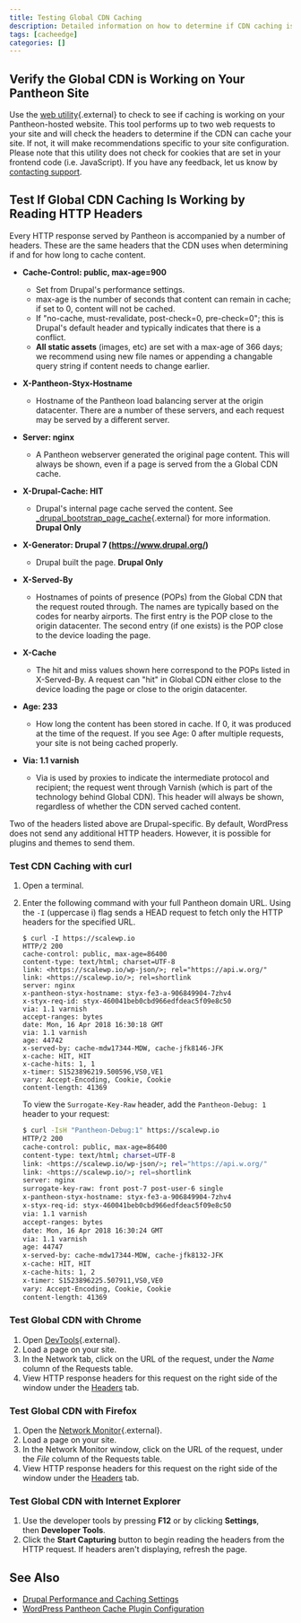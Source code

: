 ```yaml
---
title: Testing Global CDN Caching
description: Detailed information on how to determine if CDN caching is working on your site.
tags: [cacheedge]
categories: []
---
```

## Verify the Global CDN is Working on Your Pantheon Site

Use the [web utility](https://varnishcheck.pantheon.io/){.external} to check to see if caching is working on your Pantheon-hosted website. This tool performs up to two web requests to your site and will check the headers to determine if the CDN can cache your site. If not, it will make recommendations specific to your site configuration. Please note that this utility does not check for cookies that are set in your frontend code (i.e. JavaScript). If you have any feedback, let us know by [contacting support](/docs/support).

## Test If Global CDN Caching Is Working by Reading HTTP Headers

Every HTTP response served by Pantheon is accompanied by a number of headers. These are the same headers that the CDN uses when determining if and for how long to cache content.

- **Cache-Control: public, max-age=900**
  - Set from Drupal's performance settings.
  - max-age is the number of seconds that content can remain in cache; if set to 0, content will not be cached.
  - If "no-cache, must-revalidate, post-check=0, pre-check=0"; this is Drupal's default header and typically indicates that there is a conflict.
  - **All static assets** (images, etc) are set with a max-age of 366 days; we recommend using new file names or appending a changable query string if content needs to change earlier.

- **X-Pantheon-Styx-Hostname**
  - Hostname of the Pantheon load balancing server at the origin datacenter. There are a number of these servers, and each request may be served by a different server.

- **Server: nginx**
  - A Pantheon webserver generated the original page content. This will always be shown, even if a page is served from the a Global CDN cache.

- **X-Drupal-Cache: HIT**
  - Drupal's internal page cache served the content. See  [\_drupal\_bootstrap\_page\_cache](https://api.drupal.org/api/drupal/includes%21bootstrap.inc/function/_drupal_bootstrap_page_cache/7){.external} for more information.  **Drupal Only**

- **X-Generator: Drupal 7 (https://www.drupal.org/)**
  - Drupal built the page. **Drupal Only**

- **X-Served-By**
  - Hostnames of points of presence (POPs) from the Global CDN that the request routed through. The names are typically based on the codes for nearby airports. The first entry is the POP close to the origin datacenter. The second entry (if one exists) is the POP close to the device loading the page.

- **X-Cache**
  - The hit and miss values shown here correspond to the POPs listed in X-Served-By. A request can "hit" in Global CDN either close to the device loading the page or close to the origin datacenter.

- **Age: 233**
  - How long the content has been stored in cache. If 0, it was produced at the time of the request. If you see Age: 0 after multiple requests, your site is not being cached properly.

- **Via: 1.1 varnish**
  - Via is used by proxies to indicate the intermediate protocol and recipient; the request went through Varnish (which is part of the technology behind Global CDN). This header will always be shown, regardless of whether the CDN served cached content.

Two of the headers listed above are Drupal-specific. By default, WordPress does not send any additional HTTP headers. However, it is possible for plugins and themes to send them.

### Test CDN Caching with curl

1. Open a terminal.
2. Enter the following command with your full Pantheon domain URL. Using the `-I` (uppercase i) flag sends a HEAD request to fetch only the HTTP headers for the specified URL.

    ```
    $ curl -I https://scalewp.io
    HTTP/2 200
    cache-control: public, max-age=86400
    content-type: text/html; charset=UTF-8
    link: <https://scalewp.io/wp-json/>; rel="https://api.w.org/"
    link: <https://scalewp.io/>; rel=shortlink
    server: nginx
    x-pantheon-styx-hostname: styx-fe3-a-906849904-7zhv4
    x-styx-req-id: styx-460041beb0cbd966edfdeac5f09e8c50
    via: 1.1 varnish
    accept-ranges: bytes
    date: Mon, 16 Apr 2018 16:30:18 GMT
    via: 1.1 varnish
    age: 44742
    x-served-by: cache-mdw17344-MDW, cache-jfk8146-JFK
    x-cache: HIT, HIT
    x-cache-hits: 1, 1
    x-timer: S1523896219.500596,VS0,VE1
    vary: Accept-Encoding, Cookie, Cookie
    content-length: 41369
    ```

    To view the `Surrogate-Key-Raw` header, add the `Pantheon-Debug: 1` header to your request:

    ```bash
    $ curl -IsH "Pantheon-Debug:1" https://scalewp.io
    HTTP/2 200
    cache-control: public, max-age=86400
    content-type: text/html; charset=UTF-8
    link: <https://scalewp.io/wp-json/>; rel="https://api.w.org/"
    link: <https://scalewp.io/>; rel=shortlink
    server: nginx
    surrogate-key-raw: front post-7 post-user-6 single
    x-pantheon-styx-hostname: styx-fe3-a-906849904-7zhv4
    x-styx-req-id: styx-460041beb0cbd966edfdeac5f09e8c50
    via: 1.1 varnish
    accept-ranges: bytes
    date: Mon, 16 Apr 2018 16:30:24 GMT
    via: 1.1 varnish
    age: 44747
    x-served-by: cache-mdw17344-MDW, cache-jfk8132-JFK
    x-cache: HIT, HIT
    x-cache-hits: 1, 2
    x-timer: S1523896225.507911,VS0,VE0
    vary: Accept-Encoding, Cookie, Cookie
    content-length: 41369
    ```

### Test Global CDN with Chrome

1. Open [DevTools](https://developers.google.com/web/tools/chrome-devtools){.external}.
2. Load a page on your site.
3. In the Network tab, click on the URL of the request, under the *Name* column of the Requests table.
4. View HTTP response headers for this request on the right side of the window under the [Headers](https://developers.google.com/web/tools/chrome-devtools/network-performance/reference#headers) tab.

### Test Global CDN with Firefox

1. Open the [Network Monitor](https://developer.mozilla.org/en-US/docs/Tools/Network_Monitor){.external}.
2. Load a page on your site.
3. In the Network Monitor window, click on the URL of the request, under the *File* column of the Requests table.
4. View HTTP response headers for this request on the right side of the window under the [Headers](https://developer.mozilla.org/en-US/docs/Tools/Network_Monitor#Headers) tab.

### Test Global CDN with Internet Explorer

1. Use the developer tools by pressing **F12** or by clicking **Settings**, then **Developer Tools**.
2. Click the **Start Capturing** button to begin reading the headers from the HTTP request. If headers aren't displaying, refresh the page.


## See Also
- [Drupal Performance and Caching Settings](/docs/drupal-cache/)
- [WordPress Pantheon Cache Plugin Configuration](/docs/wordpress-cache-plugin/)
